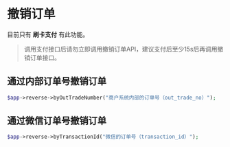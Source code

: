 # 撤销订单

目前只有 **刷卡支付** 有此功能。

> 调用支付接口后请勿立即调用撤销订单API，建议支付后至少15s后再调用撤销订单接口。

## 通过内部订单号撤销订单

```php
$app->reverse->byOutTradeNumber("商户系统内部的订单号（out_trade_no）");
```

## 通过微信订单号撤销订单

```php
$app->reverse->byTransactionId("微信的订单号（transaction_id）");
```
